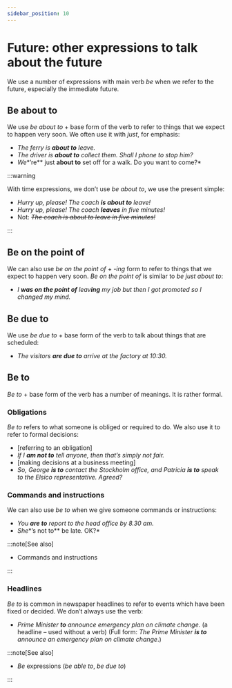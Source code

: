 ```yaml
---
sidebar_position: 10
---
```


# Future: other expressions to talk about the future

We use a number of expressions with main verb *be* when we refer to the future, especially the immediate future.

## Be about to

We use *be about to* + base form of the verb to refer to things that we expect to happen very soon. We often use it with *just*, for emphasis:

- *The ferry is **about to** leave.*
- *The driver is **about to** collect them. Shall I phone to stop him?*
- *We**’re** just **about to** set off for a walk. Do you want to come?*

:::warning

With time expressions, we don’t use *be about to*, we use the present simple:

- *Hurry up, please! The coach **is about to** leave!*
- *Hurry up, please! The coach **leaves** in five minutes!*
- Not: *~~The coach is about to leave in five minutes!~~*

:::

## Be on the point of

We can also use *be on the point of* + *\-ing* form to refer to things that we expect to happen very soon. *Be on the point of* is similar to *be just about to*:

- *I **was on the point of** leav**ing** my job but then I got promoted so I changed my mind.*

## Be due to

We use *be due to* + base form of the verb to talk about things that are scheduled:

- *The visitors **are due to** arrive at the factory at 10:30.*

## Be to

*Be to* + base form of the verb has a number of meanings. It is rather formal.

### Obligations

*Be to* refers to what someone is obliged or required to do. We also use it to refer to formal decisions:

- \[referring to an obligation\]
- *If I **am not to** tell anyone, then that’s simply not fair.*
- \[making decisions at a business meeting\]
- *So, George **is to** contact the Stockholm office, and Patricia **is to** speak to the Elsico representative. Agreed?*

### Commands and instructions

We can also use *be to* when we give someone commands or instructions:

- *You **are to** report to the head office by 8.30 am.*
- *She**’s not to** be late. OK?*

:::note[See also]

- Commands and instructions

:::

### Headlines

*Be to* is common in newspaper headlines to refer to events which have been fixed or decided. We don’t always use the verb:

- *Prime Minister **to** announce emergency plan on climate change.* (a headline – used without a verb) (Full form: *The Prime Minister **is to** announce an emergency plan on climate change*.)

:::note[See also]

- *Be* expressions (*be able to*, *be due to*)

:::

